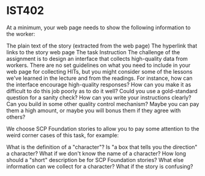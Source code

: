 # IST402

At a minimum, your web page needs to show the following information to the worker:

The plain text of the story (extracted from the web page)
The hyperlink that links to the story web page
The task Instruction
The challenge of the assignment is to design an interface that collects high-quality data from workers. There are no set guidelines on what you need to include in your web page for collecting HITs, but you might consider some of the lessons we've learned in the lecture and from the readings. For instance, how can the interface encourage high-quality responses? How can you make it as difficult to do this job poorly as to do it well? Could you use a gold-standard question for a sanity check? How can you write your instructions clearly? Can you build in some other quality control mechanism? Maybe you can pay them a high amount, or maybe you will bonus them if they agree with others?

We choose SCP Foundation stories to allow you to pay some attention to the weird corner cases of this task, for example:

What is the definition of a "character"? Is "a box that tells you the direction" a character?
What if we don't know the name of a character?
How long should a "short" description be for SCP Foundation stories?
What else information can we collect for a character?
What if the story is confusing?
